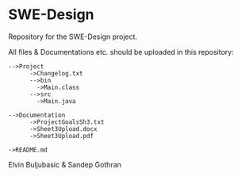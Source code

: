 # SWE-Design
Repository for the SWE-Design project.

All files & Documentations etc. should be uploaded in this repository:

    -->Project
          ->Changelog.txt
          -->bin
            ->Main.class
          -->src
            ->Main.java

    -->Documentation
          ->ProjectGoalsSh3.txt
          ->Sheet3Upload.docx
          ->Sheet3Upload.pdf

    ->README.md



Elvin Buljubasic & Sandep Gothran


